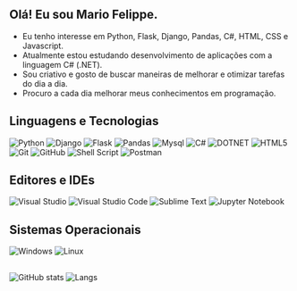 ## Olá! Eu sou Mario Felippe.

- Eu tenho interesse em Python, Flask, Django, Pandas, C#, HTML, CSS e Javascript.
- Atualmente estou estudando desenvolvimento de aplicações com a linguagem C# (.NET). 
- Sou criativo e gosto de buscar maneiras de melhorar e otimizar tarefas do dia a dia.
- Procuro a cada dia melhorar meus conhecimentos em programação.
## Linguagens e Tecnologias
![Python](https://img.shields.io/badge/python-3670A0?style=for-the-badge&logo=python&logoColor=ffdd54)
![Django](https://img.shields.io/badge/Django-092E20?style=for-the-badge&logo=django&logoColor=white)
![Flask](https://img.shields.io/badge/Flask-000000?style=for-the-badge&logo=flask&logoColor=white)
![Pandas](https://img.shields.io/badge/pandas-%23150458.svg?style=for-the-badge&logo=pandas&logoColor=white)
![Mysql](https://img.shields.io/badge/MySQL-00000F?style=for-the-badge&logo=mysql&logoColor=white)
![C#](https://img.shields.io/badge/c%23-%23239120.svg?style=for-the-badge&logo=c-sharp&logoColor=white)
![DOTNET](https://img.shields.io/badge/.NET-5C2D91?style=for-the-badge&logo=.net&logoColor=white)
![HTML5](https://img.shields.io/badge/html5-%23E34F26.svg?style=for-the-badge&logo=html5&logoColor=white)
![Git](https://img.shields.io/badge/git-%23F05033.svg?style=for-the-badge&logo=git&logoColor=white)
![GitHub](https://img.shields.io/badge/github-%23121011.svg?style=for-the-badge&logo=github&logoColor=white)
![Shell Script](https://img.shields.io/badge/shell_script-%23121011.svg?style=for-the-badge&logo=gnu-bash&logoColor=white)
![Postman](https://img.shields.io/badge/Postman-FF6C37?style=for-the-badge&logo=postman&logoColor=white)

## Editores e IDEs
![Visual Studio](https://img.shields.io/badge/Visual%20Studio-5C2D91.svg?style=for-the-badge&logo=visual-studio&logoColor=white)
![Visual Studio Code](https://img.shields.io/badge/Visual%20Studio%20Code-0078d7.svg?style=for-the-badge&logo=visual-studio-code&logoColor=white)
![Sublime Text](https://img.shields.io/badge/sublime_text-%23575757.svg?style=for-the-badge&logo=sublime-text&logoColor=important)
![Jupyter Notebook](https://img.shields.io/badge/jupyter-%23FA0F00.svg?style=for-the-badge&logo=jupyter&logoColor=white)

## Sistemas Operacionais
![Windows](https://img.shields.io/badge/Windows-0078D6?style=for-the-badge&logo=windows&logoColor=white)
![Linux](https://img.shields.io/badge/Linux-FCC624?style=for-the-badge&logo=linux&logoColor=black)

##
![GitHub stats](https://github-readme-stats.vercel.app/api?username=mariofelippe&show_icons=true&count_private=true&include_all_commits=true&hide_title=true)
![Langs](https://github-readme-stats.vercel.app/api/top-langs/?username=mariofelippe&layout=compact&custom_title=Linguagens%20mais%20utilizadas)

  

